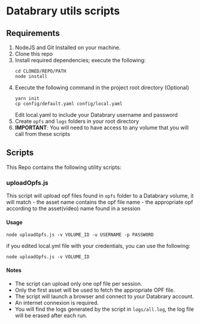 # Databrary utils scripts

## Requirements
1. NodeJS and Git Installed on your machine.
2. Clone this repo
3. Install required dependencies; execute the following:
    ```
    cd CLONED/REPO/PATH
    node install
    ```
4. Execute the following command in the project root directory (Optional)
    ```
    yarn init
    cp config/default.yaml config/local.yaml
    ````
    Edit local.yaml to include your Databrary username and password
5. Create ```opfs``` and ```logs```
folders in your root directory
6. **IMPORTANT**: You will need to have access to any volume that you will call from these scripts

## Scripts

This Repo contains the following utility 
scripts:
### **uploadOpfs.js**
This script will upload opf files found in ```opfs``` folder to a Databrary volume, it will match - the asset name contains the opf file name - the appropriate opf according to the asset(video) name found in a session

#### Usage
```
node uploadOpfs.js -v VOLUME_ID -u USERNAME -p PASSWORD
```
if you edited local.yml file with your credentials, you can use the following:
```
node uploadOpfs.js -v VOLUME_ID
```

#### Notes
* The script can upload only one opf file per session.
* Only the first asset will be used to fetch the appropriate OPF file.
* The script will launch a browser and connect to your Databrary account.
* An internet connexion is required.
* You will find the logs generated by the script in ```logs/all.log```, the log file will be erased after each run.


